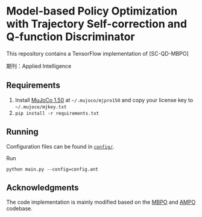 # Model-based Policy Optimization with Trajectory Self-correction and Q-function Discriminator

This repository contains a TensorFlow implementation of [SC-QD-MBPO]

期刊：Applied Intelligence


## Requirements

1. Install [MuJoCo 1.50](https://www.roboti.us/index.html) at `~/.mujoco/mjpro150` and copy your license key to `~/.mujoco/mjkey.txt`
2. `pip install -r requirements.txt`

## Running
Configuration files can be found in [`config/`](config). 

Run
```
python main.py --config=config.ant
```



## Acknowledgments
The code implementation is mainly modified based on the [MBPO](https://github.com/JannerM/mbpo) and [AMPO](https://github.com/RockySJ/ampo) codebase.

